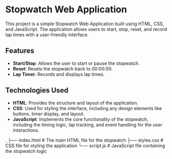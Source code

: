 # Stopwatch Web Application

This project is a simple Stopwatch Web Application built using HTML, CSS, and JavaScript. The application allows users to start, stop, reset, and record lap times with a user-friendly interface.

## Features

- **Start/Stop**: Allows the user to start or pause the stopwatch.
- **Reset**: Resets the stopwatch back to 00:00:00.
- **Lap Timer**: Records and displays lap times.

## Technologies Used

- **HTML**: Provides the structure and layout of the application.
- **CSS**: Used for styling the interface, including any design elements like buttons, timer display, and layout.
- **JavaScript**: Implements the core functionality of the stopwatch, including the timing logic, lap tracking, and event handling for the user interactions.

.
├── index.html      # The main HTML file for the stopwatch
├── styles.css      # CSS file for styling the application
└── script.js       # JavaScript file containing the stopwatch logic

